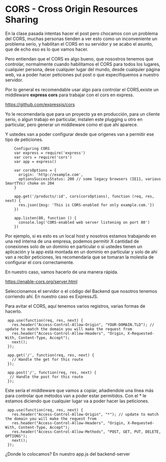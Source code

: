 # CORS - Cross Origin Resources Sharing

En la clase pasada intentas hacer el post pero chocamos con un problema del CORS, muchas personas tienden a ver esto como 
un inconveniente un problema serio, y habilitan el CORS en su servidor y se acabo el asunto, que de echo eso es lo que vamos hacer.

Pero entiendan que el CORS es algo bueno, que nosostros tenemos que controlar, normalmente cuando habilitamos el CORS para todos los lugares,
cualquier persona, dese cualquier lugar del mundo, desde cualquier página web, va a poder hacer peticiones put post o que especifiquemos
a nuestro servidor. 

Por lo general es recomendable usar algo para controlar el CORS,existe un middleware **express cors** para trabajar con el cors en express.

https://github.com/expressjs/cors

Yo le recomendaría que para un proyecto ya en producción, para un cliente serio, o algun trabajo en particular, instalen este plugging u
otro en particular, pero generar un middleware como el que ahí aparece. 

 Y ustedes van a poder configurar desde que origenes van a permitir ese tipo de peticiones.
 
        Configuring CORS
        var express = require('express')
        var cors = require('cors')
        var app = express()

        var corsOptions = {
          origin: 'http://example.com',
          optionsSuccessStatus: 200 // some legacy browsers (IE11, various SmartTVs) choke on 204
        }

        app.get('/products/:id', cors(corsOptions), function (req, res, next) {
          res.json({msg: 'This is CORS-enabled for only example.com.'})
        })

        app.listen(80, function () {
          console.log('CORS-enabled web server listening on port 80')
        })
Por ejemplo, si es esto es un local host y nosotros estamos trabajando en una red interna de una empresa, podemos permitir X cantidad de conexiones solo de un dominio en particular o si ustedes tienen un aplicación y la app está montada en un dominio en particular y solo de ahí van a recibir peticiones, les recomendaria que se tomaran la molestia de configurar el cors correctamente.

En nuestro caso, vamos hacerlo de una manera rápida.

https://enable-cors.org/server.html

Seleccionamos el servidor o el código del Backend que nosotros tenemos corriendo ahí.
En nuestro caso es ExpressJS.

Para avitar el CORS, aquí tenemos varios registros, varias formas de hacerlo.

     app.use(function(req, res, next) {
       res.header("Access-Control-Allow-Origin", "YOUR-DOMAIN.TLD"); // update to match the domain you will make the request from
       res.header("Access-Control-Allow-Headers", "Origin, X-Requested-With, Content-Type, Accept");
       next();
     });

     app.get('/', function(req, res, next) {
       // Handle the get for this route
     });

     app.post('/', function(req, res, next) {
      // Handle the post for this route
     });
     
 Este sería el middleware que vamos a copiar, añadiendole una línea más para controlar
 que métodos van a poder estar permitidos. Con el * le estamos diciendo que cualquier lugar va a poder hacer las peticiones.
 
     app.use(function(req, res, next) {
       res.header("Access-Control-Allow-Origin", "*"); // update to match the domain you will make the request from
       res.header("Access-Control-Allow-Headers", "Origin, X-Requested-With, Content-Type, Accept");
       res.header("Access-Control-Allow-Methods", "POST, GET, PUT, DELETE, OPTIONS");
       next();
     });
     

¿Donde lo colocamos?
En nuestro app.js del backend-server


